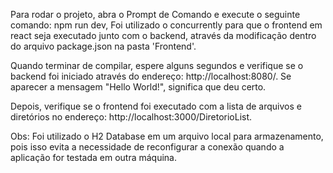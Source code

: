 Para rodar o projeto, abra o Prompt de Comando e execute o seguinte comando: npm run dev, Foi utilizado o concurrently para que o frontend em react seja executado junto com o backend, através da modificação dentro do arquivo package.json na pasta 'Frontend'.

Quando terminar de compilar, espere alguns segundos e verifique se o backend foi iniciado através do endereço: http://localhost:8080/. Se aparecer a mensagem "Hello World!", significa que deu certo.

Depois, verifique se o frontend foi executado com a lista de arquivos e diretórios no endereço: http://localhost:3000/DiretorioList.

Obs: Foi utilizado o H2 Database em um arquivo local para armazenamento, pois isso evita a necessidade de reconfigurar a conexão quando a aplicação for testada em outra máquina.
